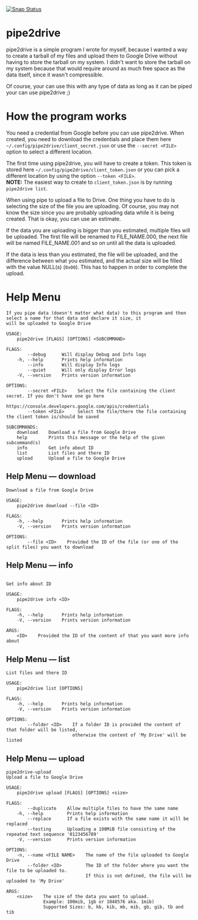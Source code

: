 [![Snap Status](https://build.snapcraft.io/badge/dvaerum/pipe2drive.svg)](https://build.snapcraft.io/user/dvaerum/pipe2drive)


# pipe2drive

pipe2drive is a simple program I wrote for myself,
because I wanted a way to create a tarball of my files and upload them to Google Drive without having to store the tarball on my system.
I didn't want to store the tarball on my system because that would require around as much free space as the data itself, since it wasn't compressible.

Of course, your can use this with any type of data as long as it can be piped your can use pipe2drive ;)


# How the program works

You need a credential from Google before you can use pipe2drive.
When created, you need to download the credentials and place them here `~/.config/pipe2drive/client_secret.json` or use the `--secret <FILE>` option to select a different location.

The first time using pipe2drive, you will have to create a token.
This token is stored here `~/.config/pipe2drive/client_token.json` or you can pick a different location by using the option `--token <FILE>`.  
**NOTE:** The easiest way to create to `client_token.json` is by running `pipe2drive list`.

When using pipe to upload a file to Drive. One thing you have to do is selecting the size of the file you are uploading.
Of course, you may not know the size since you are probably uploading data while it is being created.
That is okay, you can use an estimate.

If the data you are uploading is bigger than you estimated, multiple files will be uploaded.
The first file will be renamed to FILE_NAME.000,
the next file will be named FILE_NAME.001 and so on until all the data is uploaded.

If the data is less than you estimated, the file will be uploaded,
and the difference between what you estimated,
and the actual size will be filled with the value NULL(s) (`0x00`).
This has to happen in order to complete the upload.


# Help Menu

```
If you pipe data (doesn't matter what data) to this program and then select a name for that data and declare it size, it
will be uploaded to Google Drive

USAGE:
    pipe2drive [FLAGS] [OPTIONS] <SUBCOMMAND>

FLAGS:
        --debug      Will display Debug and Info logs
    -h, --help       Prints help information
        --info       Will display Info logs
        --quiet      Will only display Error logs
    -V, --version    Prints version information

OPTIONS:
        --secret <FILE>    Select the file containing the client secret. If you don't have one go here
                           https://console.developers.google.com/apis/credentials
        --token <FILE>     Select the file/there the file containing the client token is/should be saved

SUBCOMMANDS:
    download    Download a file from Google Drive
    help        Prints this message or the help of the given subcommand(s)
    info        Get info about ID
    list        List files and there ID
    upload      Upload a file to Google Drive

```


## Help Menu — download

```
Download a file from Google Drive

USAGE:
    pipe2drive download --file <ID>

FLAGS:
    -h, --help       Prints help information
    -V, --version    Prints version information

OPTIONS:
        --file <ID>    Provided the ID of the file (or one of the split files) you want to download

```


## Help Menu — info

```

Get info about ID

USAGE:
    pipe2drive info <ID>

FLAGS:
    -h, --help       Prints help information
    -V, --version    Prints version information

ARGS:
    <ID>    Provided the ID of the content of that you want more info about

```


## Help Menu — list

```
List files and there ID

USAGE:
    pipe2drive list [OPTIONS]

FLAGS:
    -h, --help       Prints help information
    -V, --version    Prints version information

OPTIONS:
        --folder <ID>    If a folder ID is provided the content of that folder will be listed,
                         otherwise the content of 'My Drive' will be listed

```


## Help Menu — upload

```
pipe2drive-upload
Upload a file to Google Drive

USAGE:
    pipe2drive upload [FLAGS] [OPTIONS] <size>

FLAGS:
        --duplicate    Allow multiple files to have the same name
    -h, --help         Prints help information
        --replace      If a file exists with the same name it will be replaced
        --testing      Uploading a 100MiB file consisting of the repeated text sequence '0123456789'
    -V, --version      Prints version information

OPTIONS:
    -n, --name <FILE NAME>    The name of the file uploaded to Google Drive
        --folder <ID>         The ID of the folder where you want the file to be uploaded to.
                              If this is not defined, the file will be uploaded to 'My Drive'

ARGS:
    <size>    The size of the data you want to upload.
              Example: 100mib, 1gb or 1048576 aka. 1mib)
              Supported Sizes: b, kb, kib, mb, mib, gb, gib, tb and tib
```
